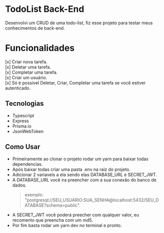 # TodoList Back-End

Desenvolvi um CRUD de uma todo-list, fiz esse projeto para testar meus conhecimentos
de back-end.

# Funcionalidades

[x] Criar nova tarefa. <br>
[x] Deletar uma tarefa. <br>
[x] Completar uma tarefa. <br>
[x] Criar um usuário. <br>
[x] Só é possivel Deletar, Criar, Completar uma tarefa se você estiver autenticado. <br>

## Tecnologias

- Typescript
- Express
- Prisma.io
- JsonWebToken

## Como Usar

- Primeiramente ao clonar o projeto rodar um yarn para baixar todas dependencias.
- Após baixar todas criar uma pasta .env na raiz do projeto.
- Adicionar 2 variaveis a ela sendo elas DATABASE_URL e SECRET_JWT.
- A DATABASE_URL você ira preencher com a sua conexão do banco de dados.
  > exemplo: "postgresql://SEU_USUARIO:SUA_SENHA@localhost:5432/SEU_DATABASE?schema=public".
- A SECRET_JWT você poderá preecher com qualquer valor, eu recomento que preencha com um md5.
- Por fim basta rodar um yarn dev no terminal e pronto.
